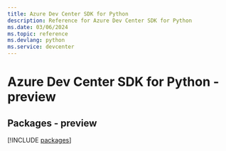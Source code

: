 ```yaml
---
title: Azure Dev Center SDK for Python
description: Reference for Azure Dev Center SDK for Python
ms.date: 03/06/2024
ms.topic: reference
ms.devlang: python
ms.service: devcenter
---
```

# Azure Dev Center SDK for Python - preview
## Packages - preview
[!INCLUDE [packages](dev-center-index.md)]